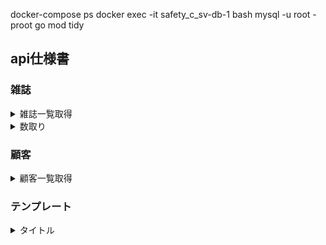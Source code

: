 

docker-compose ps
docker exec -it safety_c_sv-db-1 bash
mysql -u root -proot
go mod tidy

## api仕様書

### 雑誌

<details>
  <summary>雑誌一覧取得</summary>

- **URL:** `/v1/magazines/magazines`
- **メソッド:** GET
- **説明:** 説明
- **リクエスト:**
  - ヘッダー: application/json

- **レスポンス:**
  - ステータスコード: 200 OK
    - ボディ:

      ```json
      {
      "srvResCode": 200,
      "srvResData": [
        {
          "magazineCode": "\ufeff00010",
          "magazineName": "WITH HARLEY(ヤングマシン増)",
          "takerUUID": "c99cb6c4-42b9-4d6b-9884-ae6664f9df00",
          "takerName": "やづ"
        },]
      }
      ```

</details>

<details>
  <summary>数取り</summary>

- **URL:** `/v1/csv/counting`
- **メソッド:** POST
- **説明:** CSVファイルを投げて数を取る
- **リクエスト:**
  - ヘッダー:
    ```
    Content-type : application/octet-stream
    ```
  - ボディ:
    ```
     {
        file : aaaaaa.csv
     }
    ```

- **レスポンス:**
  - ステータスコード: 200 OK
    - ボディ:

      ```
      {
        "srvResCode": 200,
        "srvResData":[
          {
            "Agency": {
              "countingUUId": "095cb246-c988-4038-bc16-08ae88fcbd5d",
              "magazineName": "SPA!",
              "magazineCode": "23451",
              "number": "07",
              "quantity": 0
            },
            "RegularAgencys":[
              {
                "regularUUID": "1386dea6-2c09-4679-b5bf-51744d0cc671",
                "customerUUID": "1386dea6-2c09-4679-b5bf-51744d0cc673",
                "customerName": "てすと書店",
                "quantity": 1,
                "methodType": "配達"
              }],
            "CountFlag": true
          },]
      }
      ```

</details>

### 顧客
<details>
  <summary>顧客一覧取得</summary>

- **URL:** `/v1/customers/customers`
- **メソッド:** GET
- **説明:** 顧客情報を一覧取得
- **リクエスト:**
  - ヘッダー: application/json

- **レスポンス:**
  - ステータスコード: 200 OK
    - ボディ:

      ```json
      {
        "srvResCode": 200,
        "srvResData": [
          {
            "customerUUId": "0038eae7-56ee-4ff3-bba5-380de72fb3ba",
            "customerName": "室谷",
            "methodType": 1,
            "tellAddress": "54-0854",
            "tellType": 1,
            "note": "",
            "csvId": 162
          },]
      }
      ```

</details>

### テンプレート

<details>
  <summary>タイトル</summary>

- **URL:** `url`
- **メソッド:** GET
- **説明:** 説明
- **リクエスト:**
  - ヘッダー:
  - ボディ:

- **レスポンス:**
  - ステータスコード: 200 OK
    - ボディ:

      ```json
      {
        "srvResCode": "OK",
        "srvResData": {
          "message": "hello go server!"
        }
      }      
      ```

</details>


